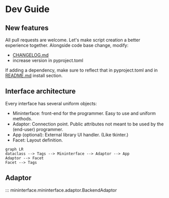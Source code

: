 # Dev Guide

## New features

All pull requests are welcome. Let's make script creation a better experience together. Alongside code base change, modify:

* [CHANGELOG.md]()
* increase version in pyproject.toml

If adding a dependency, make sure to reflect that in pyproject.toml and in [README.md](index.md#installation) install section.

## Interface architecture

Every interface has several uniform objects:

* Mininterface: front-end for the programmer. Easy to use and uniform methods.
* Adaptor: Connection point. Public attributes not meant to be used by the (end-user) programmer.
* App (optional): External library UI handler. (Like tkinter.)
* Facet: Layout definition.

```mermaid
graph LR
dataclass --> Tags --> Mininterface --> Adaptor --> App
Adaptor --> Facet
Facet --> Tags
```

## Adaptor

::: mininterface.mininterface.adaptor.BackendAdaptor